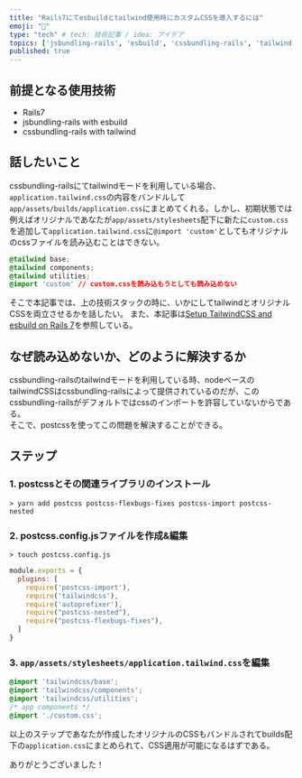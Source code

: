 ```yaml
---
title: "Rails7にてesbuildとtailwind使用時にカスタムCSSを導入するには"
emoji: "🍃"
type: "tech" # tech: 技術記事 / idea: アイデア
topics: ['jsbundling-rails', 'esbuild', 'cssbundling-rails', 'tailwind', 'rails7']
published: true
---
```


## 前提となる使用技術
- Rails7
- jsbundling-rails with esbuild
- cssbundling-rails with tailwind

## 話したいこと
cssbundling-railsにてtailwindモードを利用している場合、`application.tailwind.css`の内容をバンドルして`app/assets/builds/application.css`にまとめてくれる。しかし、初期状態では例えばオリジナルであなたが`app/assets/stylesheets`配下に新たに`custom.css`を追加して`application.tailwind.css`に`@import 'custom'`としてもオリジナルのcssファイルを読み込むことはできない。

```css:application.tailwind.css
@tailwind base;
@tailwind components;
@tailwind utilities;
@import 'custom' // custom.cssを読み込もうとしても読み込めない
```

そこで本記事では、上の技術スタックの時に、いかにしてtailwindとオリジナルCSSを両立させるかを話したい。
また、本記事は[Setup TailwindCSS and esbuild on Rails 7](http://www.ahmednadar.com/posts/setup-tailwindcss-and-esbuild-on-rails-7)を参照している。

## なぜ読み込めないか、どのように解決するか
cssbundling-railsのtailwindモードを利用している時、nodeベースのtailwindCSSはcssbundling-railsによって提供されているのだが、このcssbundling-railsがデフォルトではcssのインポートを許容していないからである。  
そこで、postcssを使ってこの問題を解決することができる。

## ステップ
### 1. postcssとその関連ライブラリのインストール

```shell:terminal
> yarn add postcss postcss-flexbugs-fixes postcss-import postcss-nested 
```

### 2. postcss.config.jsファイルを作成&編集

```shell:terminal
> touch postcss.config.js
```

```js:postcss.config.js
module.exports = {
  plugins: [
    require('postcss-import'),
    require('tailwindcss'),
    require('autoprefixer'),
    require("postcss-nested"),
    require("postcss-flexbugs-fixes"),
  ]
}
```

### 3. `app/assets/stylesheets/application.tailwind.css`を編集

```css:application.tailwind.css
@import 'tailwindcss/base';
@import 'tailwindcss/components';
@import 'tailwindcss/utilities';
/* app components */
@import './custom.css';
```

以上のステップであなたが作成したオリジナルのCSSもバンドルされてbuilds配下の`application.css`にまとめられて、CSS適用が可能になるはずである。

ありがとうございました！
